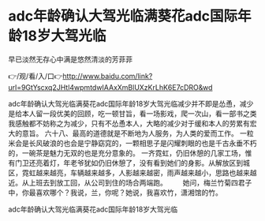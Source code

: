 # adc年龄确认大驾光临满葵花adc国际年龄18岁大驾光临
早已淡然无存心中满是悠然清淡的芳菲菲

👉/观/看/入/口👉http://www.baidu.com/link?url=9GtYscxq2JHtl4wpmtdwIAAxXmBlUXzKrLhK6E7cDRO&wd

adc年龄确认大驾光临满葵花adc国际年龄18岁大驾光临减少并不即是怂恿，减少是给本人留一段优美的回顾，吃一顿甘旨，看一场影戏，爬一次山，看一部书之类我感触都不妨称之为减少，只有不怂恿本人，大略的减少对于缓和本人的劳累有宏大的意旨。
	六十八、最高的道德就是不断地为人服务，为人类的爱而工作。
一粒米会是长风破浪的也会是宁静窈窕的，一颗相思子是闪耀刺眼的也是千古永垂不朽的，一碗茶是魅力无双的也是充分意象的。
一齐霓虹，仍旧休憩的几家工场，惟有门卫还亮着灯，年老爷犹如仍旧休憩了，没有看到她们的身影。从解放区到城区，霓虹越来越亮，车辆越来越多，人影越来越密，雨声越来越小，思路也越来越近。从上班去到放工回，从公司到住的场合两端跑。
　　她问，梅兰竹菊四君子中，你最喜欢哪个？我说，兰，你呢？她说，我喜欢竹，潇湘馆的竹。

adc年龄确认大驾光临满葵花adc国际年龄18岁大驾光临
